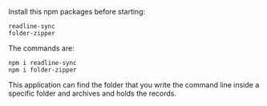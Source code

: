 Install this npm packages before starting:

    readline-sync
    folder-zipper

The commands are:

    npm i readline-sync
    npm i folder-zipper

This application can find the folder that you write the command line inside a specific folder and archives and holds the records.